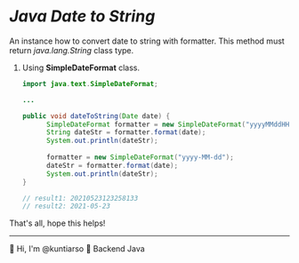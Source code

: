 # *Java Date to String*

An instance how to convert date to string with formatter. This method must return *java.lang.String* class type.

1. Using **SimpleDateFormat** class.

   ```java
   import java.text.SimpleDateFormat;
   
   ...
   
   public void dateToString(Date date) {
         SimpleDateFormat formatter = new SimpleDateFormat("yyyyMMddHHmmssSSS");
         String dateStr = formatter.format(date);
         System.out.println(dateStr);
       
         formatter = new SimpleDateFormat("yyyy-MM-dd");
         dateStr = formatter.format(date);
         System.out.println(dateStr);
   }
   
   // result1: 20210523123258133
   // result2: 2021-05-23
   ```


That's all, hope this helps!

------

:wave: Hi, I'm @kuntiarso	:seedling: Backend Java


